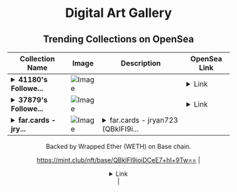 <div align="center">

# Digital Art Gallery

## Trending Collections on OpenSea

| Collection Name                       | Image                                                                                     | Description                       | OpenSea Link                                                                                          |
|---------------------------------------|-------------------------------------------------------------------------------------------|-----------------------------------|--------------------------------------------------------------------------------------------------------|
| **<details><summary>41180's Followe...</summary>41180's Follower</details>** | ![Image](https://i.seadn.io/s/raw/files/19f9f090920392cc3650cbdf4361755b.png?w=500&auto=format?w=200&auto=format) |  | <details><summary>Link</summary>[41180's Follower](https://opensea.io/collection/41180-s-follower)</details> |
| **<details><summary>37879's Followe...</summary>37879's Follower</details>** | ![Image](https://i.seadn.io/s/raw/files/19f9f090920392cc3650cbdf4361755b.png?w=500&auto=format?w=200&auto=format) |  | <details><summary>Link</summary>[37879's Follower](https://opensea.io/collection/37879-s-follower)</details> |
| **<details><summary>far.cards - jry...</summary>far.cards - jryan723</details>** | ![Image](https://i.seadn.io/s/raw/files/82e843f7b2152eaab2f75b8800955953.png?w=500&auto=format?w=200&auto=format) | <details><summary>far.cards - jryan723 (QBklFI9i...</summary>far.cards - jryan723 (QBklFI9ioiDCeE7+hl+9Tw==) is a Bonding Curved ERC-1155 token created on mint.club.

Backed by Wrapped Ether (WETH) on Base chain.

https://mint.club/nft/base/QBklFI9ioiDCeE7+hl+9Tw==</details> | <details><summary>Link</summary>[far.cards - jryan723](https://opensea.io/collection/far-cards-jryan723)</details> |

</div>